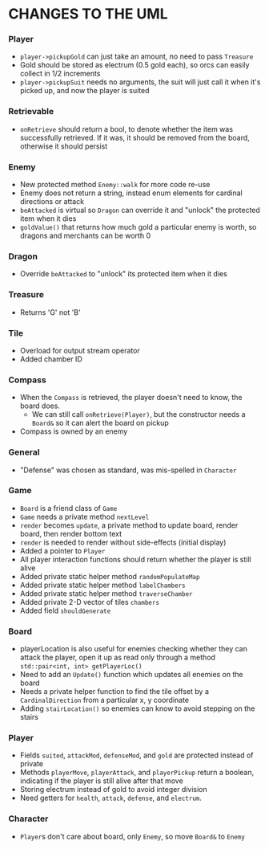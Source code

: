 # CHANGES TO THE UML

### Player

-   `player->pickupGold` can just take an amount, no need to pass `Treasure`
-   Gold should be stored as electrum (0.5 gold each), so orcs can easily collect in 1/2 increments
-   `player->pickupSuit` needs no arguments, the suit will just call it when it's picked up, and now the player is suited

### Retrievable

-   `onRetrieve` should return a bool, to denote whether the item was successfully retrieved. If it was, it should be removed from the board, otherwise it should persist

### Enemy

-   New protected method `Enemy::walk` for more code re-use
-   Enemy does not return a string, instead enum elements for cardinal directions or attack
-   `beAttacked` is virtual so `Dragon` can override it and "unlock" the protected item when it dies
-   `goldValue()` that returns how much gold a particular enemy is worth, so dragons and merchants can be worth 0

### Dragon

-   Override `beAttacked` to "unlock" its protected item when it dies

### Treasure

-   Returns 'G' not 'B'

### Tile

-   Overload for output stream operator
-   Added chamber ID

### Compass

-   When the `Compass` is retrieved, the player doesn't need to know, the board does.
    -   We can still call `onRetrieve(Player)`, but the constructor needs a `Board&` so it can alert the board on pickup
-   Compass is owned by an enemy

### General

-   "Defense" was chosen as standard, was mis-spelled in `Character`

### Game

-   `Board` is a friend class of `Game`
-   `Game` needs a private method `nextLevel`
-   `render` becomes `update`, a private method to update board, render board, then render bottom text
-   `render` is needed to render without side-effects (initial display)
-   Added a pointer to `Player`
-   All player interaction functions should return whether the player is still alive
-   Added private static helper method `randomPopulateMap`
-   Added private static helper method `labelChambers`
-   Added private static helper method `traverseChamber`
-   Added private 2-D vector of tiles `chambers`
-   Added field `shouldGenerate`

### Board

-   playerLocation is also useful for enemies checking whether they can attack the player, open it up as read only through a method `std::pair<int, int> getPlayerLoc()`
-   Need to add an `Update()` function which updates all enemies on the board
-   Needs a private helper function to find the tile offset by a `CardinalDirection` from a particular x, y coordinate
-   Adding `stairLocation()` so enemies can know to avoid stepping on the stairs

### Player

-   Fields `suited`, `attackMod`, `defenseMod`, and `gold` are protected instead of private
-   Methods `playerMove`, `playerAttack`, and `playerPickup` return a boolean, indicating if the player is still alive after that move
-   Storing electrum instead of gold to avoid integer division
-   Need getters for `health`, `attack`, `defense`, and `electrum`.

### Character

-   `Player`s don't care about board, only `Enemy`, so move `Board&` to `Enemy`
